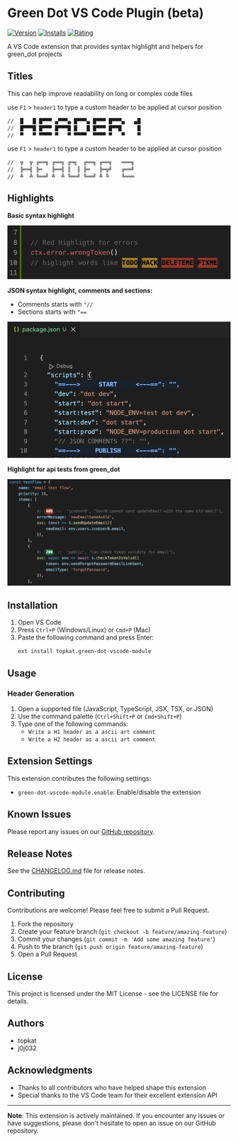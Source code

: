 # Green Dot VS Code Plugin (beta)

[![Version](https://img.shields.io/visual-studio-marketplace/v/topkat.green-dot-vscode-module.svg)](https://marketplace.visualstudio.com/items?itemName=topkat.green-dot-vscode-module)
[![Installs](https://img.shields.io/visual-studio-marketplace/i/topkat.green-dot-vscode-module.svg)](https://marketplace.visualstudio.com/items?itemName=topkat.green-dot-vscode-module)
[![Rating](https://img.shields.io/visual-studio-marketplace/r/topkat.green-dot-vscode-module.svg)](https://marketplace.visualstudio.com/items?itemName=topkat.green-dot-vscode-module)

A VS Code extension that provides syntax highlight and helpers for green_dot projects


## Titles

This can help improve readability on long or complex code files

use `F1` > `header1` to type a custom header to be applied at cursor position

```
//  █   █ █▀▀▀ ▄▀▀▀▄ █▀▀▀▄ █▀▀▀ █▀▀▀▄   ▄█  
//  █▀▀▀█ █▀▀▀ █▀▀▀█ █   █ █▀▀▀ █▀▀█     █  
//  ▀   ▀ ▀▀▀▀ ▀   ▀ ▀▀▀▀  ▀▀▀▀ ▀   ▀    ▀  
```

use `F1` > `header1` to type a custom header to be applied at cursor position

```
//  ╦  ╦ ╔══╗ ╔══╗ ╔═╗  ╔══╗ ╔══╗   ═══╗  
//  ╠══╣ ╠═   ╠══╣ ║  ║ ╠═   ╠═╦╝   ╔══╝  
//  ╩  ╩ ╚══╝ ╩  ╩ ╚══╝ ╚══╝ ╩ ╚    ╚═══  
```

## Highlights

**Basic syntax highlight**

![Syntax Highlighting Example](img/highlight.jpg)

**JSON syntax highlight, comments and sections:**
* Comments starts with `"//`
* Sections starts with `"==`

![Syntax Highlighting Example](img/jsonHighlight.jpg)

**Highlight for api tests from green_dot**

![Syntax Highlighting Example](img/testsHighlight.jpg)


## Installation

1. Open VS Code
2. Press `Ctrl+P` (Windows/Linux) or `Cmd+P` (Mac)
3. Paste the following command and press Enter:
   ```
   ext install topkat.green-dot-vscode-module
   ```

## Usage

### Header Generation

1. Open a supported file (JavaScript, TypeScript, JSX, TSX, or JSON)
2. Use the command palette (`Ctrl+Shift+P` or `Cmd+Shift+P`)
3. Type one of the following commands:
   - `Write a H1 header as a ascii art comment`
   - `Write a H2 header as a ascii art comment`

## Extension Settings

This extension contributes the following settings:

* `green-dot-vscode-module.enable`: Enable/disable the extension

## Known Issues

Please report any issues on our [GitHub repository](https://github.com/topkat/green_dot-vscode-plugin/issues).

## Release Notes

See the [CHANGELOG.md](CHANGELOG.md) file for release notes.

## Contributing

Contributions are welcome! Please feel free to submit a Pull Request.

1. Fork the repository
2. Create your feature branch (`git checkout -b feature/amazing-feature`)
3. Commit your changes (`git commit -m 'Add some amazing feature'`)
4. Push to the branch (`git push origin feature/amazing-feature`)
5. Open a Pull Request

## License

This project is licensed under the MIT License - see the LICENSE file for details.

## Authors

- topkat
- j0j032

## Acknowledgments

- Thanks to all contributors who have helped shape this extension
- Special thanks to the VS Code team for their excellent extension API

---

**Note**: This extension is actively maintained. If you encounter any issues or have suggestions, please don't hesitate to open an issue on our GitHub repository.
